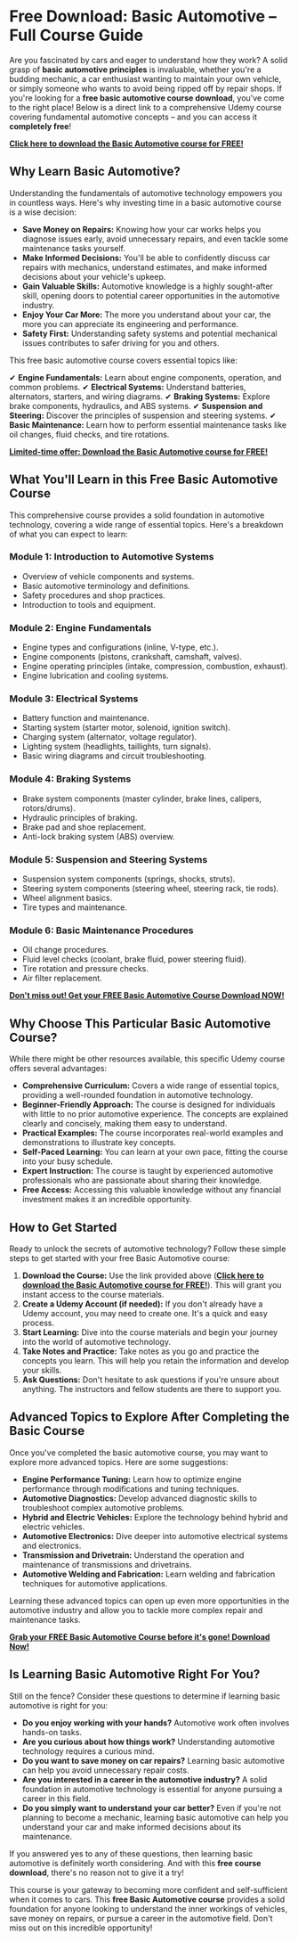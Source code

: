 # Free Download: Basic Automotive – Full Course Guide

Are you fascinated by cars and eager to understand how they work? A solid grasp of **basic automotive principles** is invaluable, whether you're a budding mechanic, a car enthusiast wanting to maintain your own vehicle, or simply someone who wants to avoid being ripped off by repair shops. If you're looking for a **free basic automotive course download**, you've come to the right place! Below is a direct link to a comprehensive Udemy course covering fundamental automotive concepts – and you can access it **completely free**!

[**Click here to download the Basic Automotive course for FREE!**](https://udemywork.com/basic-automotive)

## Why Learn Basic Automotive?

Understanding the fundamentals of automotive technology empowers you in countless ways. Here's why investing time in a basic automotive course is a wise decision:

*   **Save Money on Repairs:** Knowing how your car works helps you diagnose issues early, avoid unnecessary repairs, and even tackle some maintenance tasks yourself.
*   **Make Informed Decisions:** You'll be able to confidently discuss car repairs with mechanics, understand estimates, and make informed decisions about your vehicle's upkeep.
*   **Gain Valuable Skills:** Automotive knowledge is a highly sought-after skill, opening doors to potential career opportunities in the automotive industry.
*   **Enjoy Your Car More:** The more you understand about your car, the more you can appreciate its engineering and performance.
*   **Safety First:** Understanding safety systems and potential mechanical issues contributes to safer driving for you and others.

This free basic automotive course covers essential topics like:

✔ **Engine Fundamentals:** Learn about engine components, operation, and common problems.
✔ **Electrical Systems:** Understand batteries, alternators, starters, and wiring diagrams.
✔ **Braking Systems:** Explore brake components, hydraulics, and ABS systems.
✔ **Suspension and Steering:** Discover the principles of suspension and steering systems.
✔ **Basic Maintenance:** Learn how to perform essential maintenance tasks like oil changes, fluid checks, and tire rotations.

[**Limited-time offer: Download the Basic Automotive course for FREE!**](https://udemywork.com/basic-automotive)

## What You'll Learn in this Free Basic Automotive Course

This comprehensive course provides a solid foundation in automotive technology, covering a wide range of essential topics. Here's a breakdown of what you can expect to learn:

### **Module 1: Introduction to Automotive Systems**

*   Overview of vehicle components and systems.
*   Basic automotive terminology and definitions.
*   Safety procedures and shop practices.
*   Introduction to tools and equipment.

### **Module 2: Engine Fundamentals**

*   Engine types and configurations (inline, V-type, etc.).
*   Engine components (pistons, crankshaft, camshaft, valves).
*   Engine operating principles (intake, compression, combustion, exhaust).
*   Engine lubrication and cooling systems.

### **Module 3: Electrical Systems**

*   Battery function and maintenance.
*   Starting system (starter motor, solenoid, ignition switch).
*   Charging system (alternator, voltage regulator).
*   Lighting system (headlights, taillights, turn signals).
*   Basic wiring diagrams and circuit troubleshooting.

### **Module 4: Braking Systems**

*   Brake system components (master cylinder, brake lines, calipers, rotors/drums).
*   Hydraulic principles of braking.
*   Brake pad and shoe replacement.
*   Anti-lock braking system (ABS) overview.

### **Module 5: Suspension and Steering Systems**

*   Suspension system components (springs, shocks, struts).
*   Steering system components (steering wheel, steering rack, tie rods).
*   Wheel alignment basics.
*   Tire types and maintenance.

### **Module 6: Basic Maintenance Procedures**

*   Oil change procedures.
*   Fluid level checks (coolant, brake fluid, power steering fluid).
*   Tire rotation and pressure checks.
*   Air filter replacement.

[**Don't miss out! Get your FREE Basic Automotive Course Download NOW!**](https://udemywork.com/basic-automotive)

## Why Choose This Particular Basic Automotive Course?

While there might be other resources available, this specific Udemy course offers several advantages:

*   **Comprehensive Curriculum:** Covers a wide range of essential topics, providing a well-rounded foundation in automotive technology.
*   **Beginner-Friendly Approach:** The course is designed for individuals with little to no prior automotive experience. The concepts are explained clearly and concisely, making them easy to understand.
*   **Practical Examples:** The course incorporates real-world examples and demonstrations to illustrate key concepts.
*   **Self-Paced Learning:** You can learn at your own pace, fitting the course into your busy schedule.
*   **Expert Instruction:** The course is taught by experienced automotive professionals who are passionate about sharing their knowledge.
*   **Free Access:** Accessing this valuable knowledge without any financial investment makes it an incredible opportunity.

## How to Get Started

Ready to unlock the secrets of automotive technology? Follow these simple steps to get started with your free Basic Automotive course:

1.  **Download the Course:** Use the link provided above ([**Click here to download the Basic Automotive course for FREE!**](https://udemywork.com/basic-automotive)). This will grant you instant access to the course materials.
2.  **Create a Udemy Account (if needed):** If you don't already have a Udemy account, you may need to create one. It's a quick and easy process.
3.  **Start Learning:** Dive into the course materials and begin your journey into the world of automotive technology.
4.  **Take Notes and Practice:** Take notes as you go and practice the concepts you learn. This will help you retain the information and develop your skills.
5.  **Ask Questions:** Don't hesitate to ask questions if you're unsure about anything. The instructors and fellow students are there to support you.

## Advanced Topics to Explore After Completing the Basic Course

Once you've completed the basic automotive course, you may want to explore more advanced topics. Here are some suggestions:

*   **Engine Performance Tuning:** Learn how to optimize engine performance through modifications and tuning techniques.
*   **Automotive Diagnostics:** Develop advanced diagnostic skills to troubleshoot complex automotive problems.
*   **Hybrid and Electric Vehicles:** Explore the technology behind hybrid and electric vehicles.
*   **Automotive Electronics:** Dive deeper into automotive electrical systems and electronics.
*   **Transmission and Drivetrain:** Understand the operation and maintenance of transmissions and drivetrains.
*   **Automotive Welding and Fabrication:** Learn welding and fabrication techniques for automotive applications.

Learning these advanced topics can open up even more opportunities in the automotive industry and allow you to tackle more complex repair and maintenance tasks.

[**Grab your FREE Basic Automotive Course before it's gone! Download Now!**](https://udemywork.com/basic-automotive)

## Is Learning Basic Automotive Right For You?

Still on the fence? Consider these questions to determine if learning basic automotive is right for you:

*   **Do you enjoy working with your hands?** Automotive work often involves hands-on tasks.
*   **Are you curious about how things work?** Understanding automotive technology requires a curious mind.
*   **Do you want to save money on car repairs?** Learning basic automotive can help you avoid unnecessary repair costs.
*   **Are you interested in a career in the automotive industry?** A solid foundation in automotive technology is essential for anyone pursuing a career in this field.
*   **Do you simply want to understand your car better?** Even if you're not planning to become a mechanic, learning basic automotive can help you understand your car and make informed decisions about its maintenance.

If you answered yes to any of these questions, then learning basic automotive is definitely worth considering. And with this **free course download**, there's no reason not to give it a try!

This course is your gateway to becoming more confident and self-sufficient when it comes to cars. This **free Basic Automotive course** provides a solid foundation for anyone looking to understand the inner workings of vehicles, save money on repairs, or pursue a career in the automotive field. Don't miss out on this incredible opportunity!
